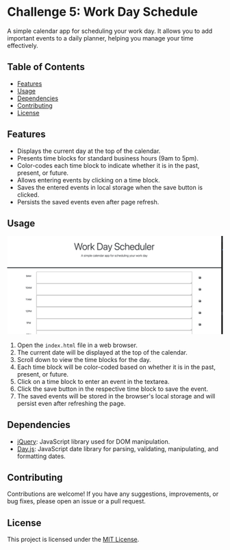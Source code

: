 # Challenge 5: Work Day Schedule

A simple calendar app for scheduling your work day. It allows you to add important events to a daily planner, helping you manage your time effectively.

## Table of Contents
- [Features](#features)
- [Usage](#usage)
- [Dependencies](#dependencies)
- [Contributing](#contributing)
- [License](#license)

## Features
- Displays the current day at the top of the calendar.
- Presents time blocks for standard business hours (9am to 5pm).
- Color-codes each time block to indicate whether it is in the past, present, or future.
- Allows entering events by clicking on a time block.
- Saves the entered events in local storage when the save button is clicked.
- Persists the saved events even after page refresh.

## Usage

![alt-text](./assets/images/Screenshot%202023-07-30%20at%2010.48.42%20AM.png)

1. Open the `index.html` file in a web browser.
2. The current date will be displayed at the top of the calendar.
3. Scroll down to view the time blocks for the day.
4. Each time block will be color-coded based on whether it is in the past, present, or future.
5. Click on a time block to enter an event in the textarea.
6. Click the save button in the respective time block to save the event.
7. The saved events will be stored in the browser's local storage and will persist even after refreshing the page.

## Dependencies
- [jQuery](https://jquery.com/): JavaScript library used for DOM manipulation.
- [Day.js](https://day.js.org/): JavaScript date library for parsing, validating, manipulating, and formatting dates.

## Contributing
Contributions are welcome! If you have any suggestions, improvements, or bug fixes, please open an issue or a pull request.

## License
This project is licensed under the [MIT License](LICENSE).